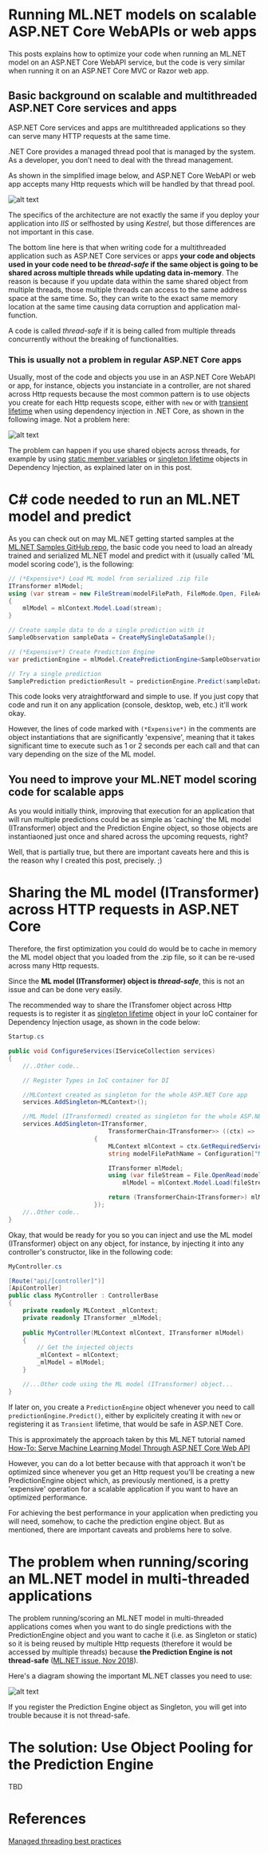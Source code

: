 # Running ML.NET models on scalable ASP.NET Core WebAPIs or web apps

This posts explains how to optimize your code when running an ML.NET model on an ASP.NET Core WebAPI service, but the code is very similar when running it on an ASP.NET Core MVC or Razor web app.

## Basic background on scalable and multithreaded ASP.NET Core services and apps

ASP.NET Core services and apps are multithreaded applications so they can serve many HTTP requests at the same time.

.NET Core provides a managed thread pool that is managed by the system. As a developer, you don’t need to deal with the thread management. 

As shown in the simplified image below, and ASP.NET Core WebAPI or web app accepts many Http requests which will be handled by that thread pool.

![alt text](images/Simplified-threading-in-ASPNETCore-app.png "Multi-threads in ASP.NET Core apps")

The specifics of the architecture are not exactly the same if you deploy your application into *IIS* or selfhosted by using *Kestrel*, but those differences are not important in this case.

The bottom line here is that when writing code for a multithreaded application such as ASP.NET Core services or apps **your code and objects used in your code need to be *thread-safe* if the same object is going to be shared across multiple threads while updating data in-memory**. The reason is because if you update data within the same shared object from multiple threads, those multiple threads can access to the same address space at the same time. So, they can write to the exact same memory location at the same time causing data corruption and application mal-function.

A code is called *thread-safe* if it is being called from multiple threads concurrently without the breaking of functionalities. 

### This is usually not a problem in regular ASP.NET Core apps

Usually, most of the code and objects you use in an ASP.NET Core WebAPI or app, for instance, objects you instanciate in a controller, are not shared across Http requests because the most common pattern is to use objects you create for each Http requests scope, either with `new` or with [transient lifetime](https://docs.microsoft.com/en-us/aspnet/core/fundamentals/dependency-injection?view=aspnetcore-2.2#service-lifetimes) when using dependency injection in .NET Core, as shown in the following image. Not a problem here:

![alt text](images/Transient-Objects-in-ASPNETCore-app.png "Multi-threads in ASP.NET Core apps")

The problem can happen if you use shared objects across threads, for example by using [static member variables](https://docs.microsoft.com/en-us/dotnet/csharp/programming-guide/classes-and-structs/static-classes-and-static-class-members#static-members) or [singleton lifetime](https://docs.microsoft.com/en-us/aspnet/core/fundamentals/dependency-injection?view=aspnetcore-2.2#service-lifetimes) objects in Dependency Injection, as explained later on in this post.

# C# code needed to run an ML.NET model and predict

As you can check out on may ML.NET getting started samples at the [ML.NET Samples GitHub repo](https://github.com/dotnet/machinelearning-samples), the basic code you need to load an already trained and serialized ML.NET model and predict with it (usually called 'ML model scoring code'), is the following:

```cs
// (*Expensive*) Load ML model from serialized .zip file 
ITransformer mlModel;
using (var stream = new FileStream(modelFilePath, FileMode.Open, FileAccess.Read, FileShare.Read))
{
    mlModel = mlContext.Model.Load(stream);
}

// Create sample data to do a single prediction with it 
SampleObservation sampleData = CreateMySingleDataSample();

// (*Expensive*) Create Prediction Engine
var predictionEngine = mlModel.CreatePredictionEngine<SampleObservation, SamplePrediction>(mlContext);

// Try a single prediction
SamplePrediction predictionResult = predictionEngine.Predict(sampleData);
```

This code looks very atraightforward and simple to use. If you just copy that code and run it on any application (console, desktop, web, etc.) it'll work okay. 

However, the lines of code marked with `(*Expensive*)` in the comments are object instantiations that are significantly 'expensive', meaning that it takes significant time to execute such as 1 or 2 seconds per each call and that can vary depending on the size of the ML model.

## You need to improve your ML.NET model scoring code for scalable apps

As you would initially think, improving that execution for an application that will run multiple predictions could be as simple as 'caching' the ML model (ITransformer) object and the Prediction Engine object, so those objects are instantiaoned just once and shared across the upcoming requests, right?

Well, that is partially true, but there are important caveats here and this is the reason why I created this post, precisely. ;)


# Sharing the ML model (ITransformer) across HTTP requests in ASP.NET Core 

Therefore, the first optimization you could do would be to cache in memory the ML model object that you loaded from the .zip file, so it can be re-used across many Http requests.

Since the **ML model (ITransformer) object is *thread-safe***, this is not an issue and can be done very easily.

The recommended way to share the ITransfomer object across Http requests is to register it as [singleton lifetime](https://docs.microsoft.com/en-us/aspnet/core/fundamentals/dependency-injection?view=aspnetcore-2.2#service-lifetimes) object in your IoC container for Dependency Injection usage, as shown in the code below:

```cs
Startup.cs

public void ConfigureServices(IServiceCollection services)
{
    //..Other code..

    // Register Types in IoC container for DI

    //MLContext created as singleton for the whole ASP.NET Core app
    services.AddSingleton<MLContext>();

    //ML Model (ITransformed) created as singleton for the whole ASP.NET Core app. Loads from .zip file here.
    services.AddSingleton<ITransformer,
                            TransformerChain<ITransformer>> ((ctx) =>
                        {
                            MLContext mlContext = ctx.GetRequiredService<MLContext>();
                            string modelFilePathName = Configuration["MLModel:MLModelFilePath"];

                            ITransformer mlModel;
                            using (var fileStream = File.OpenRead(modelFilePathName))
                                mlModel = mlContext.Model.Load(fileStream);

                            return (TransformerChain<ITransformer>) mlModel;
                        });
    //..Other code..
}
```

Okay, that would be ready for you so you can inject and use the ML model (ITransformer) object on any object, for instance, by injecting it into any controller's constructor, like in the following code:

```cs
MyController.cs

[Route("api/[controller]")]
[ApiController]
public class MyController : ControllerBase
{
    private readonly MLContext _mlContext;
    private readonly ITransformer _mlModel;
    
    public MyController(MLContext mlContext, ITransformer mlModel)
    {
        // Get the injected objects
        _mlContext = mlContext;
        _mlModel = mlModel;
    }

    //...Other code using the ML model (ITransformer) object...
}

```

If later on, you create a `PredictionEngine` object whenever you need to call `predictionEngine.Predict()`, either by explicitely creating it with `new` or registering it as `Transient` lifetime, that would be safe in ASP.NET Core.

This is approximately the approach taken by this ML.NET tutorial named [How-To: Serve Machine Learning Model Through ASP.NET Core Web API](https://docs.microsoft.com/en-us/dotnet/machine-learning/how-to-guides/serve-model-web-api-ml-net)

However, you can do a lot better because with that approach it won't be optimized since whenever you get an Http request you'll be creating a new PredictionEngine object which, as previously mentioned, is a pretty 'expensive' operation for a scalable application if you want to have an optimized performance. 

For achieving the best performance in your application when predicting you will need, somehow, to cache the prediction engine object. But as mentioned, there are important caveats and problems here to solve.


# The problem when running/scoring an ML.NET model in multi-threaded applications

The problem running/scoring an ML.NET model in multi-threaded applications comes when you want to do single predictions with the PredictionEngine object and you want to cache it (i.e. as Singleton or static) so it is being reused by multiple Http requests (therefore it would be accessed by multiple threads)  because **the Prediction Engine is not thread-safe** ([ML.NET issue, Nov 2018](https://github.com/dotnet/machinelearning/issues/1718)).

Here's a diagram showing the important ML.NET classes you need to use:

![alt text](images/MLNET-classes-dependencies-for-scoring.png "ML.NET classes dependencies for scoring code with prediction engine")

If you register the Prediction Engine object as Singleton, you will get into trouble because it is not thread-safe.

# The solution: Use Object Pooling for the Prediction Engine 

TBD

# References

[Managed threading best practices](https://docs.microsoft.com/en-us/dotnet/standard/threading/managed-threading-best-practices) 